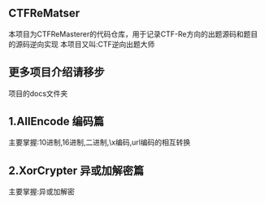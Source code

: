 ## CTFReMatser
本项目为CTFReMasterer的代码仓库，用于记录CTF-Re方向的出题源码和题目的源码逆向实现
本项目又叫:CTF逆向出题大师

## 更多项目介绍请移步
项目的docs文件夹


## 1.AllEncode 编码篇
主要掌握:10进制,16进制,二进制,\x编码,url编码的相互转换


## 2.XorCrypter 异或加解密篇
主要掌握:异或加解密
